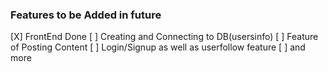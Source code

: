 ### Features to be Added in future

[X] FrontEnd Done
[ ] Creating and Connecting to DB(usersinfo)
[ ] Feature of Posting Content
[ ] Login/Signup as well as userfollow feature
[ ] and more
